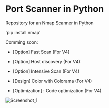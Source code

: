 
# Port Scanner in Python
Repository for an Nmap Scanner in Python

'pip install nmap'

Comming soon:

- [Option] Fast Scan (For V4)
- [Option] Host discovery (For V4)
- [Option] Intensive Scan (For V4)

- [Design] Color with Colorama (For V4)
- [Optimization] : Code optimization (For V4)

![Screenshot_1](https://user-images.githubusercontent.com/85348372/120906827-f97de380-c65c-11eb-9642-1640665410a9.png)
